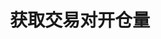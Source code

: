 ---
title: 获取交易对开仓量
position_number: 21
type: get
description: /v1/future-u/market/public/contract/open-interest
parameters:
    -
        name: symbol
        type: string
        mandatory: true
        default: N/A
        description: 交易对
        ranges:
content_markdown: >-

  #### **限流规则**

  1/s/ip
  <br>
  注：此方法不需要签名
  
left_code_blocks:
    -
        code_block: "public void getKLine() {\r\n\tString text = HttpUtil.get(URL + \"/data/api/v1/future-u/market/getKLine?market=btc_usdt&type=1min&since=0\");\r\n\tSystem.out.println(text);\r\n}"
        title: Java
        language: java
right_code_blocks:
    - code_block: |-
        {
         "msgInfo": {
            "code": "",
            "msg": ""
          },
          "msg": "",
          "data": {
            "symbol": "", //交易对
            "openInterest": "", //开仓量
            "openInterestUsd": 0, //开仓价值
            "time": "", //时间
          },
          "code": 200
        }
      title: Response
      language: json
---